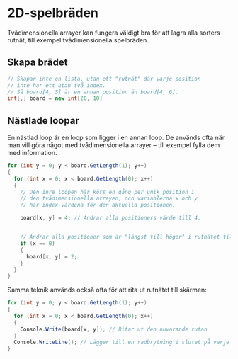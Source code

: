 # 2D-spelbräden

Tvådimensionella arrayer kan fungera väldigt bra för att lagra alla sorters rutnät, till exempel tvådimensionella spelbräden.

## Skapa brädet

```csharp
// Skapar inte en lista, utan ett "rutnät" där varje position 
// inte har ett utan två index. 
// Så board[4, 5] är en annan position än board[4, 6].
int[,] board = new int[20, 10]
```

## Nästlade loopar

En nästlad loop är en loop som ligger i en annan loop. De används ofta när man vill göra något med tvådimensionella arrayer – till exempel fylla dem med information.

```csharp
for (int y = 0; y < board.GetLength(1); y++)
{
  for (int x = 0; x < board.GetLength(0); x++)
  {
    // Den inre loopen här körs en gång per unik position i 
    // den tvådimensionella arrayen, och variablerna x och y 
    // har index-värdena för den aktuella positionen.

    board[x, y] = 4; // Ändrar alla positioners värde till 4.


    // Ändrar alla positioner som är "längst till höger" i rutnätet till 2.
    if (x == 0)
    {
      board[x, y] = 2; 
    }
  }
}
```

Samma teknik används också ofta för att rita ut rutnätet till skärmen:

```csharp
for (int y = 0; y < board.GetLength(1); y++)
{
  for (int x = 0; x < board.GetLength(0); x++)
  {
    Console.Write(board[x, y]); // Ritar ut den nuvarande rutan
  }
  Console.WriteLine(); // Lägger till en radbrytning i slutet på varje utritad rad.
}
```



